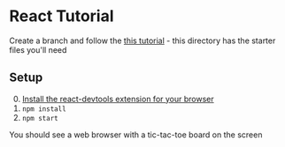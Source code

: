 React Tutorial
===========================
Create a branch and follow the [this tutorial](https://reactjs.org/tutorial/tutorial.html#inspecting-the-starter-code) - this directory has the starter files you'll need

Setup
---------------------------
0. [Install the react-devtools extension for your browser](https://github.com/facebook/react-devtools#installation)
1. `npm install`
2. `npm start`

You should see a web browser with a tic-tac-toe board on the screen
